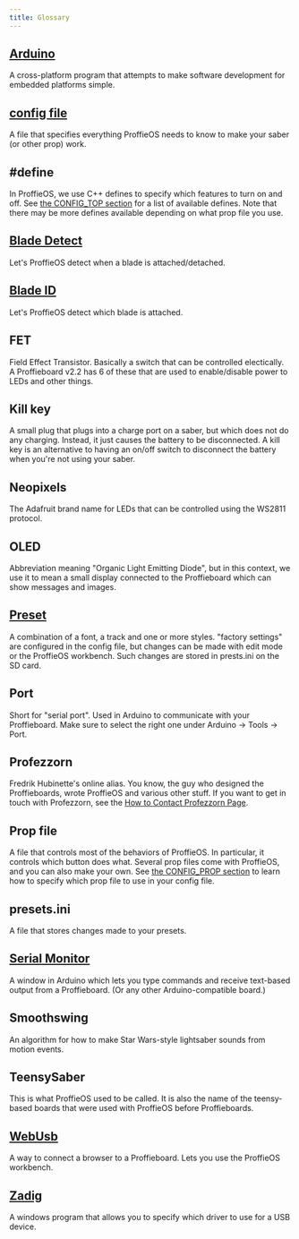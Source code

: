 ```yaml
---
title: Glossary
---
```


## [Arduino](https://www.arduino.cc/en/software)
A cross-platform program that attempts to make software development for embedded platforms simple.

## [config file](/config/the-config-file.html)
A file that specifies everything ProffieOS needs to know to make your saber (or other prop) work.

## #define
In ProffieOS, we use C++ defines to specify which features to turn on and off. See [the CONFIG_TOP section](/config/the-config_top-section.html) for a list of available defines. Note that there may be more defines available depending on what prop file you use.

## [Blade Detect](/blade-detect.html)
Let's ProffieOS detect when a blade is attached/detached.

## [Blade ID](/blade-id.html)
Let's ProffieOS detect which blade is attached.

## FET
Field Effect Transistor. Basically a switch that can be controlled electically. A Proffieboard v2.2 has 6 of these that are used to enable/disable power to LEDs and other things.

## Kill key
A small plug that plugs into a charge port on a saber, but which does not do any charging. Instead, it just causes the battery to be disconnected. A kill key is an alternative to having an on/off switch to disconnect the battery when you're not using your saber.

## Neopixels
The Adafruit brand name for LEDs that can be controlled using the WS2811 protocol.

## OLED
Abbreviation meaning "Organic Light Emitting Diode", but in this context, we use it to mean a small display connected to the Proffieboard which can show messages and images.

## [Preset](/config/the_config_presets_section.html)
A combination of a font, a track and one or more styles. "factory settings" are configured in the config file, but changes can be made with edit mode or the ProffieOS workbench. Such changes are stored in prests.ini on the SD card.

## Port
Short for "serial port". Used in Arduino to communicate with your Proffieboard. Make sure to select the right one under Arduino -> Tools -> Port.

## Profezzorn
Fredrik Hubinette's online alias. You know, the guy who designed the Proffieboards, wrote ProffieOS and various other stuff. If you want to get in touch with Profezzorn, see the [How to Contact Profezzorn Page](/contacting-profezzorn.html).

## Prop file
A file that controls most of the behaviors of ProffieOS. In particular, it controls which button does what.
Several prop files come with ProffieOS, and you can also make your own. See [the CONFIG_PROP section](/config/the-config_prop-section.html) to learn how to specify which prop file to use in your config file.

## presets.ini
A file that stores changes made to your presets.

## [Serial Monitor](/tools/serial-monitor.html)
A window in Arduino which lets you type commands and receive text-based output from a Proffieboard. (Or any other Arduino-compatible board.)

## Smoothswing
An algorithm for how to make Star Wars-style lightsaber sounds from motion events.

## TeensySaber
This is what ProffieOS used to be called. It is also the name of the teensy-based boards that were used with ProffieOS before Proffieboards.

## [WebUsb](/webusb.html)
A way to connect a browser to a Proffieboard. Lets you use the ProffieOS workbench.

## [Zadig](/tools/zadig.html)
A windows program that allows you to specify which driver to use for a USB device.

